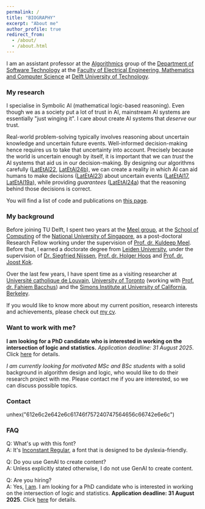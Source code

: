 ```yaml
---
permalink: /
title: "BIOGRAPHY"
excerpt: "About me"
author_profile: true
redirect_from: 
  - /about/
  - /about.html
---
```


I am an assistant professor at the [Algorithmics](https://www.tudelft.nl/ewi/over-de-faculteit/afdelingen/software-technology/algorithmics) group of the [Department of Software Technology](https://www.tudelft.nl/ewi/over-de-faculteit/afdelingen/software-technology/) at the [Faculty of Electrical Engineering, Mathematics and Computer Science](https://www.tudelft.nl/en/eemcs) at [Delft University of Technology](https://www.tudelft.nl/en/).

### My research

I specialise in Symbolic AI (mathematical logic-based reasoning). Even though we as a society put a lot of trust in AI, mainstream AI systems are essentially "just winging it". I care about create AI systems that _deserve_ our trust.

Real-world problem-solving typically involves reasoning about uncertain knowledge and uncertain future events. Well-informed decision-making hence requires us to take that uncertainty into account. Precisely because the world is uncertain enough by itself, it is important that we can _trust_ the AI systems that aid us in our decision-making. By designing our algorithms carefully ([LatEtAl22](/publication/2022-01-01-Exact-stochastic-constraint-optimisation-with-applications-in-network-analysis), [LatEtAl24b](/publication/2024-01-01-SharpVelvet)), we can create a reality in which AI can aid humans to make decisions ([LatEtAl23](/publication/2023-01-01-Solving-the-Identifying-Code-Set-Problem-with-Grouped-Independent-Support)) about uncertain events ([LatEtAl17](/publication/2017-01-01-Combining-Stochastic-Constraint-Optimization-and-Probabilistic-Programming--From-Knowledge-Compilation-to-Constraint-Solving), [LatEtAl19a](publication/2019-01-01-Stochastic-Constraint-Propagation-for-Mining-Probabilistic-Networks)), while providing _guarantees_ ([LatEtAl24a](/publication/2024-07-01-The-Cardinality-of-Identifying-Code-Sets-for-Soccer-Ball-Graph-with-Application-to-Remote-Sensing-preprint)) that the reasoning behind those decisions is correct.

You will find a list of code and publications on [this page](https://latower.github.io/publications/).

### My background

Before joining TU Delft, I spent two years at the [Meel group](https://meelgroup.github.io), at the [School of Computing](https://www.comp.nus.edu.sg/) of the [National University of Singapore](https://www.nus.edu.sg/), as a post-doctoral Research Fellow working under the supervision of [Prof. dr. Kuldeep Meel](https://www.cs.toronto.edu/~meel/). Before that, I earned a doctorate degree from [Leiden University](https://www.universiteitleiden.nl/en), under the supervision of [Dr. Siegfried Nijssen](https://webperso.info.ucl.ac.be/~snijssen/), [Prof. dr. Holger Hoos](https://hoos.ca/main.html) and [Prof. dr. Joost Kok](https://www.tue.nl/en/research/researchers/joost-kok).

Over the last few years, I have spent time as a visiting researcher at [Université catholique de Louvain](https://uclouvain.be/en/research-institutes/icteam/ingi), [University of Toronto](https://web.cs.toronto.edu/) (working with [Prof. dr. Fahiem Bacchus](https://www.cs.toronto.edu/~fbacchus/)) and the [Simons Institute at University of California, Berkeley](https://simons.berkeley.edu/programs/extended-reunion-satisfiability).

If you would like to know more about my current position, research interests and achievements, please check out [my cv](https://latower.github.io/cv/). 

### Want to work with me?

**I am looking for a PhD candidate who is interested in working on the intersection of logic and statistics.** *Application deadline: 31 August 2025*. Click [here](https://careers.tudelft.nl/job/Delft-PhD-Position-Symbolic-AI-and-Reasoning-Under-Uncertainty-2628-CD/824585702/) for details.

_I am currently looking for motivated MSc and BSc students_ with a solid background in algorithm design and logic, who would like to do their research project with me. Please contact me if you are interested, so we can discuss possible topics.

### Contact

<p>
  <i class="fas fa-envelope icon-pad-right" aria-hidden="true"></i> unhex("612e6c2e642e6c61746f757240747564656c66742e6e6c")
</p>

### FAQ

Q: What's up with this font?\
A: It's [Inconstant Regular](https://danielbrokstad.com/Inconstant-Regular), a font that is designed to be dyslexia-friendly.

Q: Do you use GenAI to create content?\
A: Unless explicitly stated otherwise, I do not use GenAI to create content.

Q: Are you hiring?\
A: Yes, [I am](/posts/2025/07/hiring/). I am looking for a PhD candidate who is interested in working on the intersection of logic and statistics. **Application deadline: 31 August 2025**. Click [here](https://careers.tudelft.nl/job/Delft-PhD-Position-Symbolic-AI-and-Reasoning-Under-Uncertainty-2628-CD/824585702/) for details.
